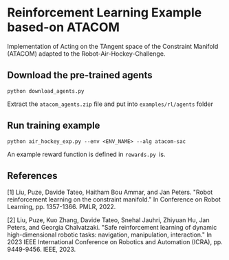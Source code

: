 # Reinforcement Learning Example based-on ATACOM

Implementation of Acting on the TAngent space of the Constraint Manifold (ATACOM) 
adapted to the Robot-Air-Hockey-Challenge.

## Download the pre-trained agents

``` console
python download_agents.py
```
Extract the `atacom_agents.zip` file and put into `examples/rl/agents` folder

## Run training example

``` console
python air_hockey_exp.py --env <ENV_NAME> --alg atacom-sac 
```

An example reward function is defined in `rewards.py `is.

## References 

[1] Liu, Puze, Davide Tateo, Haitham Bou Ammar, and Jan Peters. "Robot reinforcement 
learning on the constraint manifold." In Conference on Robot Learning, pp. 1357-1366. 
PMLR, 2022.

[2] Liu, Puze, Kuo Zhang, Davide Tateo, Snehal Jauhri, Zhiyuan Hu, Jan Peters, and 
Georgia Chalvatzaki. "Safe reinforcement learning of dynamic high-dimensional robotic 
tasks: navigation, manipulation, interaction." In 2023 IEEE International Conference 
on Robotics and Automation (ICRA), pp. 9449-9456. IEEE, 2023.